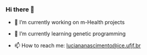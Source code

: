### Hi there 👋

- 🔭 I’m currently working on m-Health projects
- 🌱 I’m currently learning genetic programming

- 📫 How to reach me: luciananascimento@ice.ufjf.br

